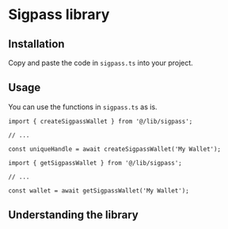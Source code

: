 # Sigpass library

## Installation

Copy and paste the code in `sigpass.ts` into your project.

## Usage

You can use the functions in `sigpass.ts` as is.

```tsx
import { createSigpassWallet } from '@/lib/sigpass';

// ...

const uniqueHandle = await createSigpassWallet('My Wallet');
```

```tsx
import { getSigpassWallet } from '@/lib/sigpass';

// ...

const wallet = await getSigpassWallet('My Wallet');
```

## Understanding the library

